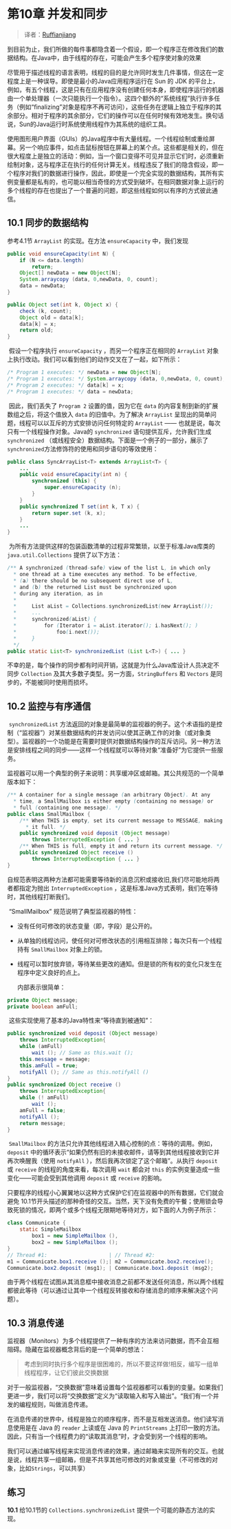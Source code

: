 # 第10章 并发和同步

> 译者：[Ruffianjiang](https://github.com/Ruffianjiang)

​	到目前为止，我们所做的每件事都隐含着一个假设，即一个程序正在修改我们的数据结构。在Java中，由于线程的存在，可能会产生多个程序使对象的效果

​	尽管用于描述线程的语言表明，线程的目的是允许同时发生几件事情，但这在一定程度上是一种误导。即使是最小的Java应用程序运行在 Sun 的 JDK 的平台上，例如，有五个线程，这是只有在应用程序没有创建任何本身，即使程序运行的机器由一个单处理器（一次只能执行一个指令）。这四个额外的“系统线程”执行许多任务（例如“ﬁnalizing”对象是程序不再可访问），这些任务在逻辑上独立于程序的其余部分。相对于程序的其余部分，它们的操作可以在任何时候有效地发生。换句话说，Sun的Java运行时系统使用线程作为其系统的组织工具。

​	使用图形用户界面（GUIs）的Java程序中有大量线程。一个线程绘制或重绘屏幕。另一个响应事件，如点击鼠标按钮在屏幕上的某个点。这些都是相关的，但在很大程度上是独立的活动：例如，当一个窗口变得不可见并显示它们时，必须重新绘制对象，这与程序正在执行的任何计算无关。线程违反了我们的隐含假设，即一个程序对我们的数据进行操作，因此，即使是一个完全实现的数据结构，其所有实例变量都是私有的，也可能以相当奇怪的方式受到破坏。在相同数据对象上运行的多个线程的存在也提出了一个普遍的问题，即这些线程如何以有序的方式彼此通信。


## 10.1 同步的数据结构


参考4.1节 `ArrayList` 的实现。在方法 `ensureCapacity` 中，我们发现
```java
public void ensureCapacity(int N) {
	if (N <= data.length)
		return;
	Object[] newData = new Object[N];
	System.arraycopy (data, 0,newData, 0, count);
	data = newData;
}
```

```java
public Object set(int k, Object x) {
    check (k, count);
    Object old = data[k];
    data[k] = x;
    return old;
}
```

​	假设一个程序执行 `ensureCapacity` ，而另一个程序正在相同的 `ArrayList` 对象上执行改动。我们可以看到他们的动作交叉在了一起，如下所示：
```java
/* Program 1 executes: */ newData = new Object[N];
/* Program 1 executes: */ System.arraycopy (data, 0,newData, 0, count);
/* Program 2 executes: */ data[k] = x;
/* Program 1 executes: */ data = newData;
```

​	因此，我们丢失了 `Program 2` 设置的值，因为它在 `data` 的内容复制到新的扩展数组之后，将这个值放入 `data` 的旧值中。为了解决 `ArrayList` 呈现出的简单问题，线程可以以互斥的方式安排访问任何特定的 `ArrayList` —— 也就是说，每次只有一个线程操作对象。Java的 `synchronized` 语句提供互斥，允许我们生成 `synchronized` （或线程安全）数据结构。下面是一个例子的一部分，展示了`synchronized`方法修饰符的使用和同步语句的等效使用：
```java
public class SyncArrayList<T> extends ArrayList<T> {
    ...
    public void ensureCapacity(int n) {
        synchronized (this) {
            super.ensureCapacity (n);
        }
    }
    public synchronized T set(int k, T x) {
        return super.set (k, x);
    }
    ...
}
```

​	为所有方法提供这样的包装函数清单的过程非常繁琐，以至于标准Java库类的 `java.util.Collections`  提供了以下方法：
```java
/** A synchronized (thread-safe) view of the list L, in which only
  * one thread at a time executes any method. To be effective,
  * (a) there should be no subsequent direct use of L,
  * and (b) the returned List must be synchronized upon
  * during any iteration, as in
  *
  * 	List aList = Collections.synchronizedList(new ArrayList());
  * 	...
  * 	synchronized(aList) {
  * 		for (Iterator i = aList.iterator(); i.hasNext(); )
  * 			foo(i.next());
  *		}
  */
public static List<T> synchronizedList (List L<T>) { ... }
```

​	不幸的是，每个操作的同步都有时间开销，这就是为什么Java库设计人员决定不同步 `Collection` 及其大多数子类型。另一方面，`StringBuffers` 和 `Vectors` 是同步的，不能被同时使用而损坏。

## 10.2 监控与有序通信

​	`synchronizedList` 方法返回的对象是最简单的监视器的例子。这个术语指的是控制（“监视器”）对某些数据结构的并发访问以使其正确工作的对象（或对象类型）。监视器的一个功能是在需要时提供对数据结构操作的互斥访问。另一种方法是安排线程之间的同步——这样一个线程就可以等待对象“准备好”为它提供一些服务。

​	监视器可以用一个典型的例子来说明：共享缓冲区或邮箱。其公共规范的一个简单版本如下：

```java
/** A container for a single message (an arbitrary Object). At any
  * time, a SmallMailbox is either empty (containing no message) or
  * full (containing one message). */
public class SmallMailbox {
    /** When THIS is empty, set its current message to MESSAGE, making
      * it full. */
    public synchronized void deposit (Object message)
        throws InterruptedException { ... }
    /** When THIS is full, empty it and return its current message. */
    public synchronized Object receive ()
        throws InterruptedException { ... }
}
```

​	自规范表明这两种方法都可能需要等待新的消息沉积或接收旧,我们尽可能地将两者都指定为抛出 `InterruptedException` ，这是标准Java方式表明，我们在等待时，其他线程打断我们。

​	“SmallMailbox” 规范说明了典型监视器的特性：
- 没有任何可修改的状态变量（即，字段）是公开的。
- 从单独的线程访问，使任何对可修改状态的引用相互排除；每次只有一个线程持有 `SmallMailbox` 对象上的锁。
- 线程可以暂时放弃锁，等待某些更改的通知。但是锁的所有权的变化只发生在程序中定义良好的点上。

  内部表示很简单：

```java
private Object message;
private boolean amFull;
```

​	这些实现使用了基本的Java特性来“等待直到被通知”：

```java
public synchronized void deposit (Object message)
    throws InterruptedException{
    while (amFull)
        wait (); // Same as this.wait ();
    this.message = message;
    this.amFull = true;
    notifyAll (); // Same as this.notifyAll ()
}
public synchronized Object receive ()
    throws InterruptedException{
    while (! amFull)
        wait ();
    amFull = false;
    notifyAll ();
    return message;
}
```

​	`SmallMailbox` 的方法只允许其他线程进入精心控制的点：等待的调用。例如，`deposit` 中的循环表示“如果仍然有旧的未接收邮件，请等到其他线程接收到它并再次唤醒我（使用 `notifyAll` ），然后我再次锁定了这个邮箱”。从执行 `deposit` 或 `receive` 的线程的角度来看，每次调用 `wait`  都会对 `this` 的实例变量造成一些变化——可能会受到其他调用 `deposit` 或 `receive` 的影响。

​	只要程序的线程小心翼翼地以这种方式保护它们在监视器中的所有数据，它们就会避免 10.1节开头描述的那种奇怪的交互。当然，天下没有免费的午餐；使用锁会导致死锁的情况，即两个或多个线程无限期地等待对方，如下面的人为例子所示：


```java
class Communicate {
    static SimpleMailbox
        box1 = new SimpleMailbox (),
    	box2 = new SimpleMailbox ();
}
// Thread #1: 					 | // Thread #2:
m1 = Communicate.box1.receive ();| m2 = Communicate.box2.receive();
Communicate.box2.deposit (msg1); | Communicate.box1.deposit (msg2);
```

​	由于两个线程在试图从其消息框中接收消息之前都不发送任何消息，所以两个线程都彼此等待（可以通过让其中一个线程反转接收和存储消息的顺序来解决这个问题）。

## 10.3 消息传递

​	监视器（Monitors）为多个线程提供了一种有序的方法来访问数据，而不会互相阻碍。隐藏在监视器概念背后的是一个简单的想法：

> 考虑到同时执行多个程序是很困难的，所以不要这样做!相反，编写一组单线程程序，让它们彼此交换数据

​	对于一般监视器，“交换数据”意味着设置每个监视器都可以看到的变量。如果我们更进一步，我们可以将“交换数据”定义为“读取输入和写入输出”。“我们有一个并发的编程规则，叫做消息传递。

​	在消息传递的世界中，线程是独立的顺序程序，而不是互相发送消息。他们读写消息使用是在 Java 的 `reader` 上读或在 Java 的 `PrintStreams` 上打印一致的方法。因此，只有当一个线程费力的“读取其消息”时，才会受到另一个线程的影响。

​	我们可以通过编写线程来实现消息传递的效果，通过邮箱来实现所有的交互。也就是说，线程共享一组邮箱，但是不共享其他可修改的对象或变量（不可修改的对象，比如`Strings`，可以共享）

## 练习

**10.1** 给10.1节的 `Collections.synchronizedList` 提供一个可能的静态方法的实现。